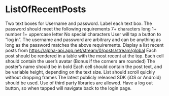 # ListOfRecentPosts
Two text boxes for Username and password. 
Label each text box. 
The password should meet the following requirements
7+ characters long 
1+ number
1+ uppercase letter 
No special characters 
User will tap a button to “log in”. The username and password are arbitrary and can be anything as long as the password matches the above requirements. 
Display a list recent posts from https://alpha-api.app.net/stream/0/posts/stream/global
Each post should be rendered in a table with the most recent at the top. 
Each cell should contain the user’s avatar (Bonus if the corners are rounded) 
The poster’s name should be in bold 
Each cell should contain the post text, and be variable height, depending on the text size. 
List should scroll quickly without dropping frames 
The latest publicly released SDK (iOS or Android) should be used. 
Use of third party libraries are allowed. 
Have a log out button, so when tapped will navigate back to the login page. 
